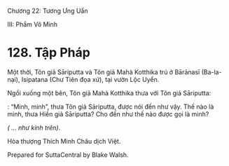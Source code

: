  

Chương 22: Tương Ưng Uẩn

III: Phẩm Vô Minh

# 128\. Tập Pháp

Một thời, Tôn giả Sāriputta và Tôn giả Mahà Kotthika trú ở Bārānasī (Ba-la-nại), Isipatana (Chư Tiên đọa xứ), tại vườn Lộc Uyển.

Ngồi xuống một bên, Tôn giả Mahà Kotthika thưa với Tôn giả Sāriputta:

: “Minh, minh”, thưa Tôn giả Sāriputta, được nói đến như vậy. Thế nào là minh, thưa Hiền giả Sāriputta? Cho đến như thế nào được gọi là minh?

_( … như kinh trên)_.

Hòa thượng Thích Minh Châu dịch Việt.

Prepared for SuttaCentral by Blake Walsh.